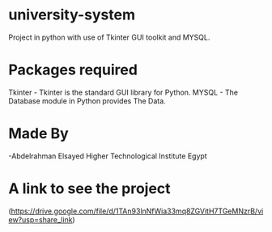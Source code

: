 # university-system
Project in python with use of Tkinter GUI toolkit and MYSQL.

# Packages required
Tkinter - Tkinter is the standard GUI library for Python.
MYSQL - The Database module in Python provides The Data.

# Made By
-Abdelrahman Elsayed
Higher Technological Institute
Egypt

# A link to see the project
(https://drive.google.com/file/d/1TAn93lnNfWia33mq8ZGVitH7TGeMNzrB/view?usp=share_link)
